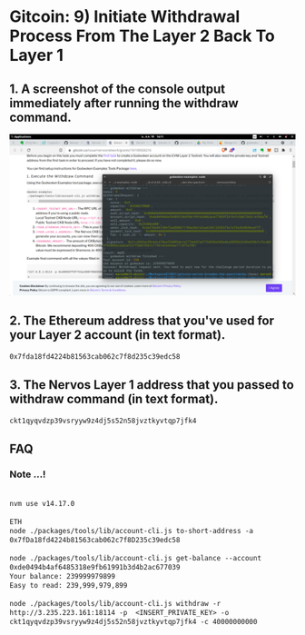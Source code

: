 

# Gitcoin: 9) Initiate Withdrawal Process From The Layer 2 Back To Layer 1

## 1. A screenshot of the console output immediately after running the withdraw command.

![CKB-SMARTCONTACT](https://raw.githubusercontent.com/ubinix-warun/gitcoin-nervos-broaden-the-spectrum/master/my-submission/task-9/Workspace%202_213.png)


## 2. The Ethereum address that you've used for your Layer 2 account (in text format).

```
0x7fda18fd4224b81563cab062c7f8d235c39edc58
```

## 3. The Nervos Layer 1 address that you passed to withdraw command (in text format).

```
ckt1qyqvdzp39vsryyw9z4dj5s52n58jvztkyvtqp7jfk4
```


## FAQ

### Note ...!

```

nvm use v14.17.0

ETH
node ./packages/tools/lib/account-cli.js to-short-address -a 0x7fDa18fd4224b81563cab062c7f8D235c39edc58

node ./packages/tools/lib/account-cli.js get-balance --account 0xde0494b4af6485318e9fb61991b3d4b2ac677039
Your balance: 239999979899
Easy to read: 239,999,979,899

node ./packages/tools/lib/account-cli.js withdraw -r http://3.235.223.161:18114 -p  <INSERT_PRIVATE_KEY> -o ckt1qyqvdzp39vsryyw9z4dj5s52n58jvztkyvtqp7jfk4 -c 40000000000

```